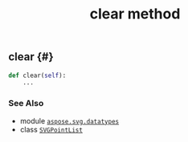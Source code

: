 ﻿---
title: clear method
second_title: Aspose.SVG for Python via .NET API References
description: 
type: docs
weight: 30
url: /python-net/aspose.svg.datatypes/svgpointlist/clear/
is_root: false
---

## clear {#}





```python
def clear(self):
    ...
```





### See Also
* module [`aspose.svg.datatypes`](../../)
* class [`SVGPointList`](/svg/python-net/aspose.svg.datatypes/svgpointlist)
